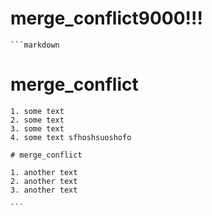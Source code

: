 # merge_conflict9000!!!


    ```markdown

   # merge_conflict

    1. some text
    2. some text
    3. some text
    4. some text sfhoshsuoshofo

    # merge_conflict

    1. another text
    2. another text
    3. another text

    ```
